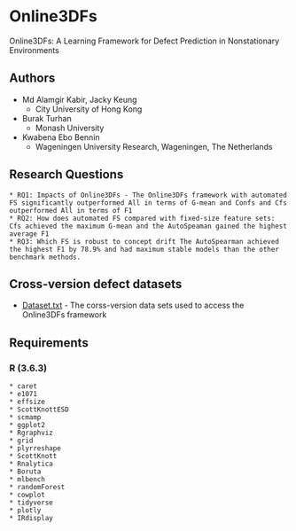 # Online3DFs
Online3DFs: A Learning Framework for Defect Prediction in Nonstationary Environments

## Authors 

* Md Alamgir Kabir, Jacky Keung
	* City University of Hong Kong 
* Burak Turhan 
	* Monash University
* Kwabena Ebo Bennin
	* Wageningen University Research, Wageningen, The Netherlands

## Research Questions 

```
* RQ1: Impacts of Online3DFs - The Online3DFs framework with automated FS significantly outperformed All in terms of G-mean and Confs and Cfs outperformed All in terms of F1
* RQ2: How does automated FS compared with fixed-size feature sets: Cfs achieved the maximum G-mean and the AutoSpeaman gained the highest average F1
* RQ3: Which FS is robust to concept drift The AutoSpearman achieved the highest F1 by 78.9% and had maximum stable models than the other benchmark methods.
```
## Cross-version defect datasets 
* [Dataset.txt](https://github.com/sagarwhu/Online3DFs/blob/master/Online3DFs_CVDP_datasets.txt) - The corss-version data sets used to access the Online3DFs framework

## Requirements 

### R (3.6.3)

```
* caret
* e1071
* effsize
* ScottKnottESD
* scmamp
* ggplot2
* Rgraphviz
* grid
* plyrreshape
* ScottKnott
* Rnalytica
* Boruta
* mlbench
* randomForest
* cowplot
* tidyverse
* plotly
* IRdisplay
```

